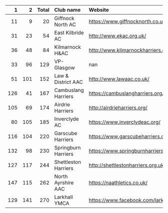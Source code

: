 |   1 |   2 |   Total | Club name            | Website                                    |
|----:|----:|--------:|:---------------------|:-------------------------------------------|
|  11 |   9 |      20 | Giffnock North AC    | https://www.giffnocknorth.co.uk/           |
|  31 |  23 |      54 | East Kilbride AC     | http://www.ekac.org.uk/                    |
|  36 |  48 |      84 | Kilmarnock H&AC      | http://www.kilmarnockharriers.com/         |
|  33 |  96 |     129 | VP-Glasgow           | nan                                        |
|  51 | 101 |     152 | Law & District AAC   | http://www.lawaac.co.uk/                   |
| 126 |  41 |     167 | Cambuslang Harriers  | https://cambuslangharriers.org/            |
| 105 |  69 |     174 | Airdrie Harriers     | http://airdrieharriers.org/                |
|  80 | 105 |     185 | Inverclyde AC        | https://www.inverclydeac.org/              |
| 116 | 104 |     220 | Garscube Harriers    | https://www.garscubeharriers.org.uk/       |
| 132 |  98 |     230 | Springburn Harriers  | https://www.springburnharriers.co.uk/      |
| 127 | 117 |     244 | Shettleston Harriers | http://shettlestonharriers.org.uk/         |
| 147 | 115 |     262 | North Ayrshire AAC   | https://naathletics.co.uk/                 |
| 129 | 141 |     270 | Larkhall YMCA        | https://www.facebook.com/larkhallharriers/ |